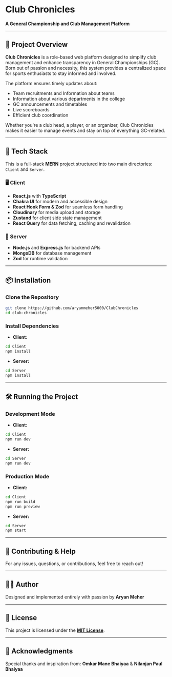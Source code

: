 # Club Chronicles

**A General Championship and Club Management Platform**

---

## 📝 Project Overview

**Club Chronicles** is a role-based web platform designed to simplify club management and enhance transparency in General Championships (GC). Born out of passion and necessity, this system provides a centralized space for sports enthusiasts to stay informed and involved.

The platform ensures timely updates about:

- Team recruitments and Information about teams
- Information about various departments in the college
- GC announcements and timetables
- Live scoreboards
- Efficient club coordination

Whether you're a club head, a player, or an organizer, Club Chronicles makes it easier to manage events and stay on top of everything GC-related.

---

## 🚀 Tech Stack

This is a full-stack **MERN** project structured into two main directories: `Client` and `Server`.

### 🖥️ Client

- **React.js** with **TypeScript**
- **Chakra UI** for modern and accessible design
- **React Hook Form & Zod** for seamless form handling
- **Cloudinary** for media upload and storage
- **Zustand** for client side state management
- **React Query** for data fetching, caching and revalidation

### 🔧 Server

- **Node.js** and **Express.js** for backend APIs
- **MongoDB** for database management
- **Zod** for runtime validation

---

## 📦 Installation

### Clone the Repository

```bash
git clone https://github.com/aryanmeher5000/ClubChronicles
cd club-chronicles
```

### Install Dependencies

- **Client:**

```bash
cd Client
npm install
```

- **Server:**

```bash
cd Server
npm install
```

---

## 🛠️ Running the Project

### Development Mode

- **Client:**

```bash
cd Client
npm run dev
```

- **Server:**

```bash
cd Server
npm run dev
```

### Production Mode

- **Client:**

```bash
cd Client
npm run build
npm run preview
```

- **Server:**

```bash
cd Server
npm start
```

---

## 🤝 Contributing & Help

For any issues, questions, or contributions, feel free to reach out!

---

## 👨‍💻 Author

Designed and implemented entirely with passion by **Aryan Meher**

---

## 📜 License

This project is licensed under the **[MIT License](LICENSE.md)**.

---

## 🙏 Acknowledgments

Special thanks and inspiration from:
**Omkar Mane Bhaiyaa** & **Nilanjan Paul Bhaiyaa**
